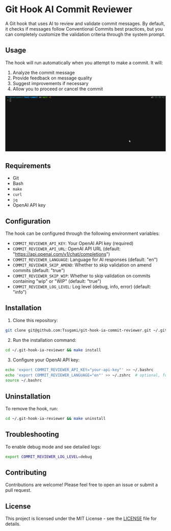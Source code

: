# Git Hook AI Commit Reviewer

A Git hook that uses AI to review and validate commit messages. By default, it checks if messages follow Conventional Commits best practices, but you can completely customize the validation criteria through the system prompt.

## Usage

The hook will run automatically when you attempt to make a commit. It will:

1. Analyze the commit message
2. Provide feedback on message quality
3. Suggest improvements if necessary
4. Allow you to proceed or cancel the commit

![Git Hook AI Commit Reviewer in action](docs/screenshots/example.gif)

## Requirements

- Git
- Bash
- `make`
- `curl`
- `jq`
- OpenAI API key


## Configuration

The hook can be configured through the following environment variables:

- `COMMIT_REVIEWER_API_KEY`: Your OpenAI API key (required)
- `COMMIT_REVIEWER_API_URL`: OpenAI API URL (default: "https://api.openai.com/v1/chat/completions")
- `COMMIT_REVIEWER_LANGUAGE`: Language for AI responses (default: "en")
- `COMMIT_REVIEWER_SKIP_AMEND`: Whether to skip validation on amend commits (default: "true")
- `COMMIT_REVIEWER_SKIP_WIP`: Whether to skip validation on commits containing "wip" or "WIP" (default: "true")
- `COMMIT_REVIEWER_LOG_LEVEL`: Log level (debug, info, error) (default: "info")

## Installation

1. Clone this repository:
```bash
git clone git@github.com:Tsugami/git-hook-ia-commit-reviewer.git ~/.git-hook-ia-reviewer
```

2. Run the installation command:
```bash
cd ~/.git-hook-ia-reviewer && make install
```

3. Configure your OpenAI API key:

```bash
echo 'export COMMIT_REVIEWER_API_KEY="your-api-key"' >> ~/.bashrc
echo 'export COMMIT_REVIEWER_LANGUAGE="en"' >> ~/.zshrc  # optional, for English responses
source ~/.bashrc
```

## Uninstallation

To remove the hook, run:

```bash
cd ~/.git-hook-ia-reviewer && make uninstall
```

## Troubleshooting

To enable debug mode and see detailed logs:

```bash
export COMMIT_REVIEWER_LOG_LEVEL=debug
```

## Contributing

Contributions are welcome! Please feel free to open an issue or submit a pull request.

## License

This project is licensed under the MIT License - see the [LICENSE](LICENSE) file for details. 
